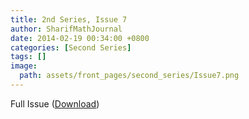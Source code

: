 ```yaml
---
title: 2nd Series, Issue 7
author: SharifMathJournal
date: 2014-02-19 00:34:00 +0800
categories: [Second Series]
tags: []
image:
  path: assets/front_pages/second_series/Issue7.png
---
```


Full Issue ([Download](/assets/archive/secondSeries/2ndSeries_Issue7.pdf))

